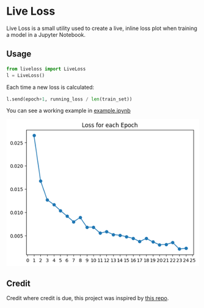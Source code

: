 # Live Loss

Live Loss is a small utility used to create a live, inline loss plot when training a model in a Jupyter Notebook. 

## Usage

```python
from liveloss import LiveLoss
l = LiveLoss()
```
Each time a new loss is calculated:
```python
l.send(epoch+1, running_loss / len(train_set))
```

You can see a working example in [example.ipynb](example.ipynb)

![alt text](image.png)

## Credit
Credit where credit is due, this project was inspired by [this repo](https://github.com/stared/livelossplot).
